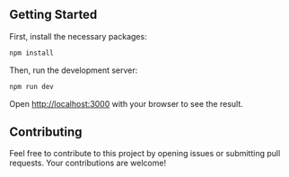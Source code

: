 ## Getting Started

First, install the necessary packages:

```bash
npm install

```

Then, run the development server:

```bash
npm run dev
```

Open [http://localhost:3000](http://localhost:3000) with your browser to see the result.

## Contributing

Feel free to contribute to this project by opening issues or submitting pull requests. Your contributions are welcome!
